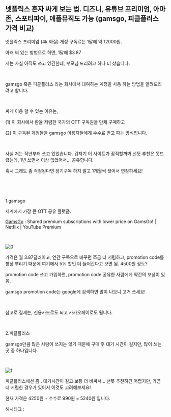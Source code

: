 ## 넷플릭스 혼자 싸게 보는 법. 디즈니, 유튜브 프리미엄, 아마존, 스포티파이, 애플뮤직도 가능 (gamsgo, 피클플러스 가격 비교)

넷플릭스 프리미엄 (4k 화질) 계정 구독료는 1달에 약 12000원.

아래 써 있는 방법으로 하면, 1달에 $3.87

저는 사실 아직도 쓰고 있긴한데, 부모님 드리려고 하나 더 샀습니다.

​

gamsgo 혹은 피클플러스 라는 회사에서 대여하는 계정을 사용 하는 방법을 알려드리려고 합니다.

​

싸게 이용 할 수 있는 이유는,

(1) 이 회사에서 환율 저렴한 국가의 OTT 구독권을 단체 구매하고

(2) 이 구독된 계정들을 gamsgo 이용자들에게 수수료 받고 파는 방식입니다.

​

사실 저는 작년부터 쓰고 있었습니다. 갑자기 이 사이트가 잠적할까봐 선뜻 추천은 못드렸는데, 1년 쓰면서 이상 없었어서... 공유합니다.

혹시 그래도 좀 걱정된다면 장기구독 하지 말고 1개월씩 끊어서 연장하세요!

​

​

1.gamsgo

세계에서 가장 큰 OTT 공유 플랫폼.

[GamsGo](https://www.gamsgo.com/partner/ykeX7B) : Shared premium subscriptions with lower price on GamsGo! | Netflix | YouTube Premium

​

![0](/asset/img/222767982756/0.png)

가격은 월 3.87달러이고, 연간 구독으로 바꾸면 쪼금 더 저렴하고, promotion code를 항상 뿌리기 때문에 여기에서 5% 할인 더 들어간다고 보면 됨. 4500원 정도?

promotion code 쓰고 가입하면, promotion code 공유한 사람에게 약간의 보상이 있음.

gamsgo promotion code는 google에 검색하면 많이 나오니 고거 쓰세요!

​

참고로 결제는, 신용카드로도 되고 카카오페이로도 됩니다.

​

2.피클플러스

gamsgo만큼 많은 사람이 쓰지는 않기 때문에 구매 후 대기 시간이 길지만, 많이 쓰는 곳 중 하나입니다.

​

![1](/asset/img/222767982756/1.png)

피클플러스에선 좀.. 대기시간이 길고 보통 더 비싸서... 선뜻 추천하긴 어렵지만, 가끔 더 저렴한 경우가 있어서 이것도 고려해보세요!

현재 가격은 4250원 + 수수료 990원 = 5240원 입니다.

 해시태그 : 